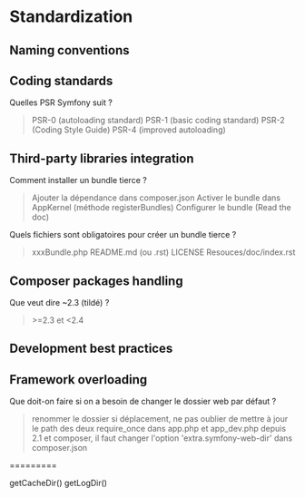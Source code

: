# Standardization

## Naming conventions

## Coding standards
Quelles PSR Symfony suit ?
> PSR-0 (autoloading standard)
> PSR-1 (basic coding standard)
> PSR-2 (Coding Style Guide)
> PSR-4 (improved autoloading)

## Third-party libraries integration
Comment installer un bundle tierce ?
> Ajouter la dépendance dans composer.json
> Activer le bundle dans AppKernel (méthode registerBundles)
> Configurer le bundle (Read the doc)

Quels fichiers sont obligatoires pour créer un bundle tierce ?
> xxxBundle.php
> README.md (ou .rst)
> LICENSE
> Resouces/doc/index.rst

## Composer packages handling
Que veut dire ~2.3 (tildé) ?
> \>=2.3 et <2.4

## Development best practices

## Framework overloading
Que doit-on faire si on a besoin de changer le dossier web par défaut ?
> renommer le dossier
> si déplacement, ne pas oublier de mettre à jour le path des deux require_once dans app.php et app_dev.php
> depuis 2.1 et composer, il faut changer l'option 'extra.symfony-web-dir' dans composer.json


=========

getCacheDir()
getLogDir()
